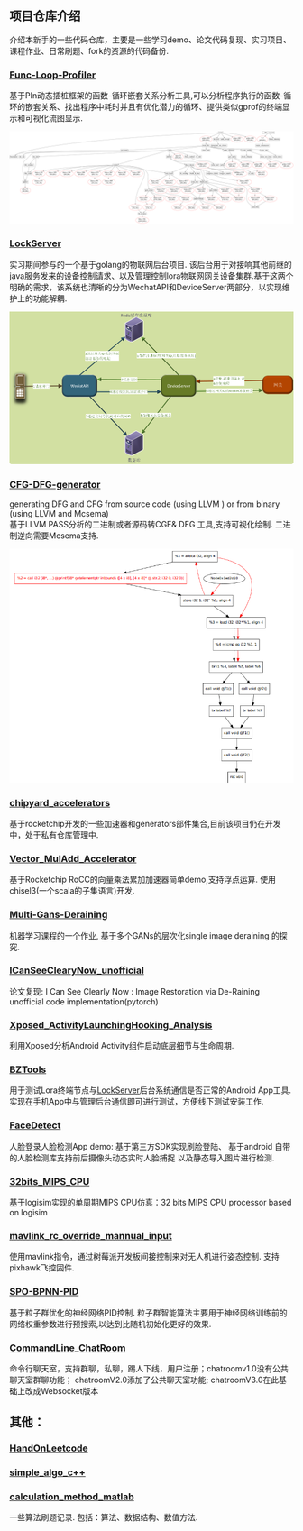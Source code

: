 ## 项目仓库介绍
介绍本新手的一些代码仓库，主要是一些学习demo、论文代码复现、实习项目、课程作业、日常刷题、fork的资源的代码备份. 

### [Func-Loop-Profiler](https://github.com/meton-robean/Func-Loop-Profiler)  
基于PIn动态插桩框架的函数-循环嵌套关系分析工具,可以分析程序执行的函数-循环的嵌套关系、找出程序中耗时并且有优化潜力的循环、提供类似gprof的终端显示和可视化流图显示.    

![工具分析结果](/images/callgraph1.png)


### [LockServer](https://github.com/meton-robean/LockServer)  
实习期间参与的一个基于golang的物联网后台项目. 该后台用于对接响其他前继的java服务发来的设备控制请求、以及管理控制lora物联网网关设备集群.基于这两个明确的需求，该系统也清晰的分为WechatAPI和DeviceServer两部分，以实现维护上的功能解耦.  

![系统架构](/images/lockserver.png)  


### [CFG-DFG-generator](https://github.com/meton-robean/CFG_DFG_generator)  
generating DFG and CFG from source code (using LLVM ) or from binary (using LLVM and Mcsema)  
基于LLVM PASS分析的二进制或者源码转CGF& DFG 工具,支持可视化绘制. 二进制逆向需要Mcsema支持.    

![DFG-CFG](/images/f3_dfg.png)    

### [chipyard_accelerators]()  
基于rocketchip开发的一些加速器和generators部件集合,目前该项目仍在开发中，处于私有仓库管理中.   



### [Vector_MulAdd_Accelerator](https://github.com/meton-robean/Vector_MulAdd_Accelerator)  
  基于Rocketchip RoCC的向量乘法累加加速器简单demo,支持浮点运算. 使用chisel3(一个scala的子集语言)开发.  


### [Multi-Gans-Deraining](https://github.com/meton-robean/Multi-Gans-Deraining)  
机器学习课程的一个作业, 基于多个GANs的层次化single image deraining 的探究.  

### [ICanSeeClearyNow_unofficial](https://github.com/meton-robean/ICanSeeClearyNow_unofficial)  
论文复现: I Can See Clearly Now : Image Restoration via De-Raining  unofficial code implementation(pytorch)


### [Xposed_ActivityLaunchingHooking_Analysis](https://github.com/meton-robean/Xposed_ActivityLaunchingHooking_Analysis)  
利用Xposed分析Android Activity组件启动底层细节与生命周期.  


### [BZTools](https://github.com/meton-robean/BZTools) 
用于测试Lora终端节点与[LockServer](https://github.com/meton-robean/LockServer)后台系统通信是否正常的Android App工具. 实现在手机App中与管理后台通信即可进行测试，方便线下测试安装工作.  

### [FaceDetect](https://github.com/meton-robean/FaceDetect)  
人脸登录人脸检测App demo: 基于第三方SDK实现刷脸登陆、 基于android 自带的人脸检测库支持前后摄像头动态实时人脸捕捉 以及静态导入图片进行检测. 

### [32bits_MIPS_CPU](https://github.com/meton-robean/32bits_MIPS_CPU)  
基于logisim实现的单周期MIPS CPU仿真：32 bits MIPS CPU processor based on logisim


### [mavlink_rc_override_mannual_input](https://github.com/meton-robean/mavlink_rc_override_mannual_input)  
使用mavlink指令，通过树莓派开发板间接控制来对无人机进行姿态控制. 支持pixhawk飞控固件. 

### [SPO-BPNN-PID](https://github.com/meton-robean/SPO_BPNN_PID)  
基于粒子群优化的神经网络PID控制. 粒子群智能算法主要用于神经网络训练前的网络权重参数进行预搜索,以达到比随机初始化更好的效果.  

### [CommandLine_ChatRoom](https://github.com/meton-robean/CommandLine_ChatRoom)  
命令行聊天室，支持群聊，私聊，踢人下线，用户注册；chatroomv1.0没有公共聊天室群聊功能； chatroomV2.0添加了公共聊天室功能;  chatroomV3.0在此基础上改成Websocket版本


## **其他**：  
### [HandOnLeetcode](https://github.com/meton-robean/HandOnLeetCode)  
### [simple_algo_c++](https://github.com/meton-robean/simple_algorithm_test)  
### [calculation_method_matlab](https://github.com/meton-robean/calculation_method_matlab)  
一些算法刷题记录. 包括：算法、数据结构、数值方法. 
